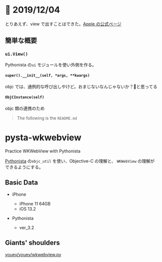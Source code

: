 # 📝 2019/12/04

とりあえず、view で出すことはできた。[Apple の公式ページ](https://www.apple.com/jp/)


## 簡単な概要

### `ui.View()`

Pythonista の`ui` モジュールを使い外側を作る。

#### `super().__init__(self, *args, **kwargs)`
objc では、通例的な呼び出しやけど。おまじないなんじゃないか？🤔と思ってる

#### `ObjCInstance(self)`
objc 類の連携のため




> The following is the `README.md`

# pysta-wkwebview

Practice WKWebView with Pythonista

[Pythonista](http://omz-software.com/pythonista/) の`objc_util` を使い、Objective-C の理解と、 `WKWebView` の理解ができるようにする。


## Basic Data
- iPhone
	- iPhone 11 64GB
	- iOS 13.2

- Pythonista
	- ver_3.2

## Giants' shoulders

[youey/youey/wkwebview.py](https://github.com/mikaelho/youey/blob/master/youey/wkwebview.py)



